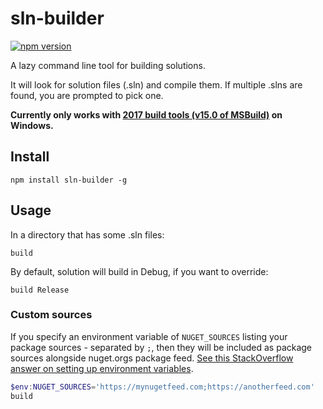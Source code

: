 # sln-builder

[![npm version](https://badge.fury.io/js/sln-builder.svg)](https://badge.fury.io/js/sln-builder) 

A lazy command line tool for building solutions.

It will look for solution files (.sln) and compile them. If multiple .slns are found, you are prompted to pick one.

**Currently only works with [2017 build tools (v15.0 of MSBuild)](https://www.visualstudio.com/thank-you-downloading-visual-studio/?sku=BuildTools&rel=15) on Windows.** 

## Install 

```
npm install sln-builder -g
```

## Usage

In a directory that has some .sln files:

```
build
```

By default, solution will build in Debug, if you want to override:

```
build Release
```

### Custom sources

If you specify an environment variable of `NUGET_SOURCES` listing your package sources - separated by `;`, then they will be included as package sources alongside nuget.orgs package feed. [See this StackOverflow answer on setting up environment variables](https://stackoverflow.com/a/13333312/4477493).

```powershell
$env:NUGET_SOURCES='https://mynugetfeed.com;https://anotherfeed.com'
build
```